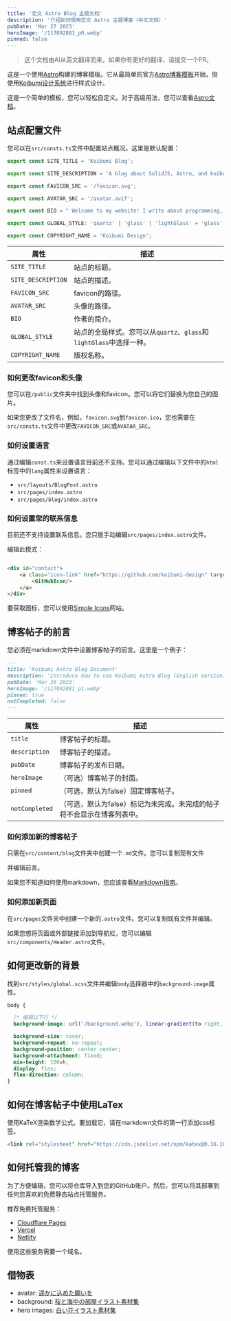 ```yaml
---
title: '恋文 Astro Blog 主题文档'
description: '介绍如何使用恋文 Astro 主题博客（中文文档）'
pubDate: 'Mar 27 2023'
heroImage: '/117092881_p0.webp'
pinned: false
---
```


> 这个文档由AI从英文翻译而来，如果你有更好的翻译，请提交一个PR。

这是一个使用[Astro](https://astro.build)构建的博客模板。它从最简单的官方[Astro博客模板](https://astro.build/themes/details/blog/)开始，但使用[Koibumi设计系统](https://solid.koibumi.art)进行样式设计。

这是一个简单的模板，您可以轻松自定义。对于高级用法，您可以查看[Astro文档](https://docs.astro.build)。

## 站点配置文件

您可以在`src/consts.ts`文件中配置站点概况。这里是默认配置：

```ts
export const SITE_TITLE = 'Koibumi Blog';

export const SITE_DESCRIPTION = 'A blog about SolidJS, Astro, and koibumi design.';

export const FAVICON_SRC = '/favicon.svg';

export const AVATAR_SRC = '/avatar.avif';

export const BIO = " Welcome to my website! I write about programming, technology, and other things that interest me."

export const GLOBAL_STYLE: 'quartz' | 'glass' | 'lightGlass' = 'glass'

export const COPYRIGHT_NAME = 'Koibumi Design';
```

| 属性              | 描述                                                                         |
|-------------------|----------------------------------------------------------------------------|
| `SITE_TITLE`      | 站点的标题。                                                                 |
| `SITE_DESCRIPTION`| 站点的描述。                                                                 |
| `FAVICON_SRC`     | favicon的路径。                                                              |
| `AVATAR_SRC`      | 头像的路径。                                                                 |
| `BIO`             | 作者的简介。                                                                 |
| `GLOBAL_STYLE`    | 站点的全局样式。您可以从`quartz`、`glass`和`lightGlass`中选择一种。           |
| `COPYRIGHT_NAME`  | 版权名称。                                                                   |

### 如何更改favicon和头像

您可以在`/public`文件夹中找到头像和favicon。您可以将它们替换为您自己的图片。

如果您更改了文件名，例如，`favicon.svg`到`favicon.ico`，您也需要在`src/consts.ts`文件中更改`FAVICON_SRC`或`AVATAR_SRC`。

### 如何设置语言

通过编辑`const.ts`来设置语言目前还不支持。您可以通过编辑以下文件中的`html`标签中的`lang`属性来设置语言：

- `src/layouts/BlogPost.astro`
- `src/pages/index.astro`
- `src/pages/blog/index.astro`

### 如何设置您的联系信息

目前还不支持设置联系信息。您只能手动编辑`src/pages/index.astro`文件。

编辑此模式：

```html

<div id="contact">
    <a class="icon-link" href="https://github.com/koibumi-design" target="_blank" aria-label="GitHub">
        <GitHubIcon/>
    </a>
</div>
```

要获取图标，您可以使用[Simple Icons](https://simpleicons.org)网站。

## 博客帖子的前言

您必须在markdown文件中设置博客帖子的前言。这里是一个例子：

```md
---
title: 'Koibumi Astro Blog Document'
description: 'Introduce how to use Koibumi Astro Blog (English Version)'
pubDate: 'Mar 26 2023'
heroImage: '/117092881_p1.webp'
pinned: true
notCompleted: false
---
```

| 属性            | 描述                                                                                   |
|-----------------|---------------------------------------------------------------------------------------|
| `title`         | 博客帖子的标题。                                                                        |
| `description`   | 博客帖子的描述。                                                                        |
| `pubDate`       | 博客帖子的发布日期。                                                                     |
| `heroImage`     | （可选）博客帖子的封面。                                                                 |
| `pinned`        | （可选，默认为false）固定博客帖子。                                                      |
| `notCompleted`  | （可选，默认为false）标记为未完成。未完成的帖子将不会显示在博客列表中。                   |

### 如何添加新的博客帖子

只需在`src/content/blog`文件夹中创建一个`.md`文件。您可以复制现有文件

并编辑前言。

如果您不知道如何使用markdown，您应该查看[Markdown指南](https://www.markdownguide.org/basic-syntax/)。

### 如何添加新页面

在`src/pages`文件夹中创建一个新的`.astro`文件。您可以复制现有文件并编辑。

如果您想将页面或外部链接添加到导航栏，您可以编辑`src/components/Header.astro`文件。

## 如何更改新的背景

找到`src/styles/global.scss`文件并编辑`body`选择器中的`background-image`属性。

```scss
body {

  /* 编辑以下行 */
  background-image: url('/background.webp'), linear-gradient(to right, #ffcdb9, #FFC0CB);

  background-size: cover;
  background-repeat: no-repeat;
  background-position: center center;
  background-attachment: fixed;
  min-height: 100vh;
  display: flex;
  flex-direction: column;
}
```

## 如何在博客帖子中使用LaTex

使用KaTeX渲染数学公式。要加载它，请在markdown文件的第一行添加css标签。

```md
<link rel="stylesheet" href="https://cdn.jsdelivr.net/npm/katex@0.16.10/dist/katex.min.css">
```

## 如何托管我的博客

为了方便编辑，您可以将仓库导入到您的GitHub账户。然后，您可以将其部署到任何您喜欢的免费静态站点托管服务。

推荐免费托管服务：

- [Cloudflare Pages](https://pages.cloudflare.com/)
- [Vercel](https://vercel.com/)
- [Netlify](https://www.netlify.com/)

使用这些服务需要一个域名。

## 借物表

- avatar: [遥かに込めた願いを](https://www.chichi-pui.com/posts/09ed6832-e2eb-4e80-b107-a93d0e55fd33/)
- background: [桜と海中の部屋イラスト素材集](https://www.pixiv.net/artworks/116840824)
- hero images: [白い花イラスト素材集](https://www.pixiv.net/artworks/117092881)
